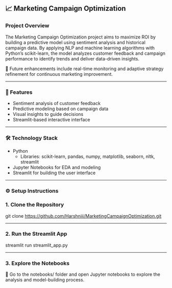 ## 📈 Marketing Campaign Optimization

### Project Overview

The Marketing Campaign Optimization project aims to maximize ROI by building a predictive model using sentiment analysis and historical campaign data. By applying NLP and machine learning algorithms with Python’s scikit-learn, the model analyzes customer feedback and campaign performance to identify trends and deliver data-driven insights. 

🔄 Future enhancements include real-time monitoring and adaptive strategy refinement for continuous marketing improvement.

---

### 🚀 Features

- Sentiment analysis of customer feedback  
- Predictive modeling based on campaign data  
- Visual insights to guide decisions  
- Streamlit-based interactive interface

---

### 🛠️ Technology Stack

- Python
  -  Libraries: scikit-learn, pandas, numpy, matplotlib, seaborn, nltk, streamlit
- Jupyter Notebooks for EDA and modeling
- Streamlit for building the user interface

---

### ⚙️ Setup Instructions

### 1. Clone the Repository

git clone https://github.com/Harshniii/MarketingCampaignOptimization.git

---

### 2. Run the Streamlit App

streamlit run streamlit_app.py

---

### 3. Explore the Notebooks
📁 Go to the notebooks/ folder and open Jupyter notebooks to explore the analysis and model-building process.
